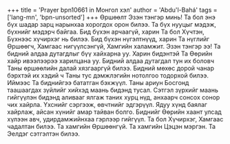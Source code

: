 +++
title = 'Prayer bpn10661 in Монгол хэл'
author = 'Abdu'l-Bahá'
tags = ['lang-mn', 'bpn-unsorted']
+++
Өршөөлт Эзэн тэнгэр минь!  Та бол энэ бүх шадар зарц нарынхаа хорогдох орон билээ.  Та бүх нууцыг мэдэж, бүхнийг мэдэрч байгаа.  Бид бүхэн арчаагүй, харин Та бол Хүчтэн, Бүхнээс хүчирхэг нь билээ.  Бид бүхэн нүгэлтнүүд, харин Та нүглийг Өршөөгч, Хамгаас нигүүлсэнгүй, Хамгийн халамжит.  Эзэн тэнгэр ээ!  Та бидний алдаа дутагдлыг бүү хайхарна уу.  Харин бидэнтэй Та Өөрийн хайр ивээлээрээ харилцана уу.  Бидний алдаа дутагдал тун их боловч Таны өршөөлийн далай хязгааргүй билээ.  Бидний мөхөс дорой чанар бэрхтэй их хэдий ч Таны тус дэмжлэгийн нотолгоо тодорхой билээ.  Иймээс Та биднийгээ бататган бэхжүүл.  Таны ариун Босгонд таашаагдах зүйлийг хийхэд маань бидэнд тусал.  Сэтгэл зүрхийг маань гийгүүлэн бидэнд аливааг ялгаж таних хурц нүд, анхаарч сонсох сонор чих хайрла.  Үхснийг сэргээж, өвчтнийг эдгэрүүл.  Ядуу хүнд баялаг хайрлаж, айсан хүнийг амар тайван болго.  Биднийг Өөрийн хаант улсад хүлээн авч, удирдамжийнхаа гэрлээр гийгүүл.  Та бол Хүчирхэг, Хамгаас чадалтан билээ.  Та хамгийн Өршөөнгүй.  Та хамгийн Цэцэн мэргэн.  Та Эелдэг сэтгэлтэн билээ.
